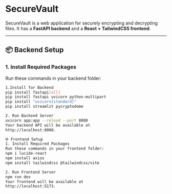# SecureVault

SecureVault is a web application for securely encrypting and decrypting files. It has a **FastAPI backend** and a **React + TailwindCSS frontend**.

---

## 📦 Backend Setup

### 1. Install Required Packages

Run these commands in your backend folder:

```bash
1.Install for Backend
pip install fastapi[all]
pip install fastapi uvicorn python-multipart
pip install "uvicorn[standard]"
pip install streamlit pycryptodome

2. Run Backend Server
uvicorn app:app --reload --port 8000
Your backend API will be available at
http://localhost:8000.

🌐 Frontend Setup
1. Install Required Packages
Run these commands in your frontend folder:
npm i lucide-react
npm install axios
npm install tailwindcss @tailwindcss/vite

2. Run Frontend Server
npm run dev
Your frontend will be available at
http://localhost:5173.
